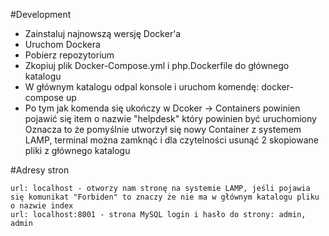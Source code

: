 #Development

 - Zainstaluj najnowszą wersję Docker'a
 - Uruchom Dockera
 - Pobierz repozytorium
 - Zkopiuj plik Docker-Compose.yml i php.Dockerfile do głównego katalogu
 - W głównym katalogu odpal konsole i uruchom komendę: docker-compose up
 - Po tym jak komenda się ukończy w Dcoker -> Containers powinien pojawić się item o nazwie "helpdesk" który powinien być uruchomiony
    Oznacza to że pomyślnie utworzył się nowy Container z systemem LAMP, terminal można zamknąć i dla czytelności usunąć 2 skopiowane pliki z głównego katalogu

#Adresy stron

    url: localhost - otworzy nam stronę na systemie LAMP, jeśli pojawia się komunikat "Forbiden" to znaczy że nie ma w głównym katalogu pliku o nazwie index
    url: localhost:8001 - strona MySQL login i hasło do strony: admin, admin